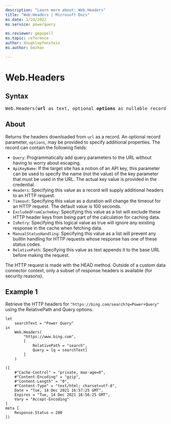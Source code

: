 ```yaml
---
description: "Learn more about: Web.Headers"
title: "Web.Headers | Microsoft Docs"
ms.date: 1/24/2022
ms.service: powerquery

ms.reviewer: gepopell
ms.topic: reference
author: dougklopfenstein
ms.author: bezhan

---
```

# Web.Headers

## Syntax

<pre>
Web.Headers(<b>url</b> as text, optional <b>options</b> as nullable record) as record
</pre>

## About

Returns the headers downloaded from `url` as a record. An optional record parameter, `options`, may be provided to specify additional properties. The record can contain the following fields:

* `Query`: Programmatically add query parameters to the URL without having to worry about escaping.
* `ApiKeyName`: If the target site has a notion of an API key, this parameter can be used to specify the name (not the value) of the key parameter that must be used in the URL. The actual key value is provided in the credential.
* `Headers`: Specifying this value as a record will supply additional headers to an HTTP request.
* `Timeout`: Specifying this value as a duration will change the timeout for an HTTP request. The default value is 100 seconds.
* `ExcludedFromCacheKey`: Specifying this value as a list will exclude these HTTP header keys from being part of the calculation for caching data.
* `IsRetry`: Specifying this logical value as true will ignore any existing response in the cache when fetching data.
* `ManualStatusHandling`: Specifying this value as a list will prevent any builtin handling for HTTP requests whose response has one of these status codes.
* `RelativePath`: Specifying this value as text appends it to the base URL before making the request.

The HTTP request is made with the HEAD method. Outside of a custom data connector context, only a subset of response headers is available (for security reasons).

## Example 1

Retrieve the HTTP headers for `"https://bing.com/search?q=Power+Query"` using the RelativePath and Query options.

```powerquery-m
let
    searchText = "Power Query"
in
    Web.Headers(
        "https://www.bing.com",
        [
            RelativePath = "search",
            Query = [q = searchText]
        ]
    )
```

```
([
    #"Cache-Control" = "private, max-age=0",
    #"Content-Encoding" = "gzip",
    #"Content-Length" = "0",
    #"Content-Type" = "text/html; charset=utf-8",
    Date = "Tue, 14 Dec 2021 16:57:25 GMT",
    Expires = "Tue, 14 Dec 2021 16:56:25 GMT",
    Vary = "Accept-Encoding"
]
meta [
    Response.Status = 200
])
```
